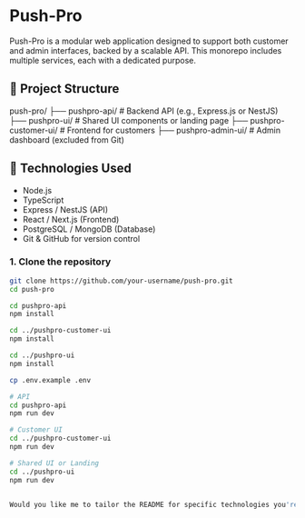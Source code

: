 # Push-Pro


Push-Pro is a modular web application designed to support both customer and admin interfaces, backed by a scalable API. This monorepo includes multiple services, each with a dedicated purpose.

## 📁 Project Structure
push-pro/
├── pushpro-api/ # Backend API (e.g., Express.js or NestJS)
├── pushpro-ui/ # Shared UI components or landing page
├── pushpro-customer-ui/ # Frontend for customers
├── pushpro-admin-ui/ # Admin dashboard (excluded from Git)

## 🧰 Technologies Used

- Node.js
- TypeScript
- Express / NestJS (API)
- React / Next.js (Frontend)
- PostgreSQL / MongoDB (Database)
- Git & GitHub for version control

### 1. Clone the repository
```bash
git clone https://github.com/your-username/push-pro.git
cd push-pro

cd pushpro-api
npm install

cd ../pushpro-customer-ui
npm install

cd ../pushpro-ui
npm install

cp .env.example .env

# API
cd pushpro-api
npm run dev

# Customer UI
cd ../pushpro-customer-ui
npm run dev

# Shared UI or Landing
cd ../pushpro-ui
npm run dev


Would you like me to tailor the README for specific technologies you're using (e.g., NestJS, Next.js, MongoDB, etc.)?

